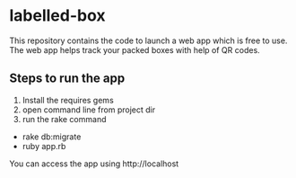 # labelled-box
This repository contains the code to launch a web app which is free to use. 
The web app helps track your packed boxes with help of QR codes. 

## Steps to run the app
1. Install the requires gems
2. open command line from project dir
3. run the rake command
  * rake db:migrate
  * ruby app.rb

You can access the app using http://localhost
